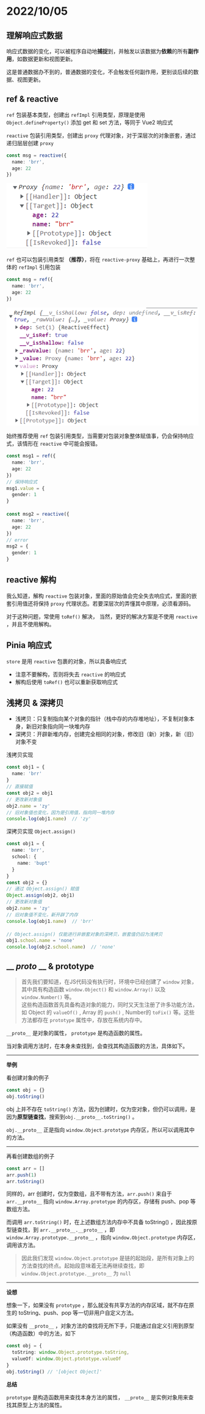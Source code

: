 # 2022/10/05
## 理解响应式数据
响应式数据的变化，可以被程序自动地**捕捉**到，并触发以该数据为**依赖**的所有**副作用**，如数据更新和视图更新。

这是普通数据办不到的，普通数据的变化，不会触发任何副作用，更别谈后续的数据、视图更新。

## ref & reactive
`ref` 包装基本类型，创建出 `refImpl` 引用类型，原理是使用 `Object.defineProperty()` 添加 get 和 set 方法，等同于 Vue2 响应式

`reactive` 包装引用类型，创建出 `proxy` 代理对象，对于深层次的对象嵌套，通过递归层层创建 `proxy`
```ts
const msg = reactive({
  name: 'brr',
  age: 22
})
```
![alt](../asset/reactive-proxy.png)

`ref` 也可以包装引用类型 **（推荐）**，将在 `reactive-proxy` 基础上，再进行一次整体的 `refImpl` 引用包装
```ts
const msg = ref({
  name: 'brr',
  age: 22
})
```
![alt](../asset/ref-proxy.png)

始终推荐使用 `ref` 包装引用类型，当需要对包装对象整体赋值事，仍会保持响应式，该情形在 `reactive` 中可能会报错。
```ts
const msg1 = ref({
  name: 'brr',
  age: 22
})
// 保持响应式
msg1.value = {
  gender: 1
}
  
const msg2 = reactive({
  name: 'brr',
  age: 22
})
// error
msg2 = {
  gender: 1
}
```

## reactive 解构
我么知道，解构 `reactive` 包装对象，里面的原始值会完全失去响应式，里面的嵌套引用值还将保持 `proxy` 代理状态。若要深层次的弄懂其中原理，必须看源码。

对于这种问题，常使用 `toRef()` 解决， 当然，更好的解决方案是不使用 `reactive` ，并且不使用解构。


## Pinia 响应式
`store` 是用 `reactive` 包裹的对象，所以具备响应式
- 注意不要解构，否则将失去 `reactive` 的响应式
- 解构后使用 `toRef()` 也可以重新获取响应式


## 浅拷贝 & 深拷贝
- 浅拷贝：只复制指向某个对象的指针（栈中存的内存堆地址），不复制对象本身，新旧对象指向同一块堆内存
- 深拷贝：开辟新堆内存，创建完全相同的对象，修改旧（新）对象，新（旧）对象不变

浅拷贝实现
```ts
const obj1 = {
  name: 'brr'
}
// 直接赋值
const obj2 = obj1
// 更改新对象值
obj2.name = 'zy'
// 旧对象值也变化，因为是引用值，指向同一堆内存
console.log(obj1.name)  // 'zy'
```

深拷贝实现 `Object.assign()`
```ts
const obj1 = {
  name: 'brr',
  school: {
    name: 'bupt'
  }
}
const obj2 = {}
// 通过 Object.assign() 赋值
Object.assign(obj2, obj1)
// 更改新对象值
obj2.name = 'zy'
// 旧对象值不变化，新开辟了内存
console.log(obj1.name)  // 'brr'

// Object.assign() 仅能进行非嵌套对象的深拷贝，嵌套值仍旧为浅拷贝
obj1.school.name = 'none'
console.log(obj2.school.name)  // 'none'
```


## __ _proto_ __ & prototype
> 首先我们要知道，在JS代码没有执行时，环境中已经创建了 `window` 对象，其中具有构造函数 `window.Object()` 和 `window.Array()` 以及 `window.Number()` 等。  
> 这些构造函数首先具备构造对象的能力，同时又天生注册了许多功能方法，如 Object 的 `valueOf()` , Array 的 `push()` , Number的 `toFix()` 等。这些方法都存在 `prototype` 属性中，存放在系统内存中。

`__proto__` 是对象的属性， `prototype` 是构造函数的属性。

当对象调用方法时，在本身未查找到，会查找其构造函数的方法，具体如下。

---
**举例**

看创建对象的例子

```ts
const obj = {}
obj.toString()
```

obj 上并不存在 `toString()` 方法，因为创建时，仅为空对象，但仍可以调用，是因为**原型链查找**，搜索到`obj.__proto__.toString()` 。

`obj.__proto__` 正是指向 `window.Object.prototype` 内存区，所以可以调用其中的方法。

---
再看创建数组的例子

```ts
const arr = []
arr.push(1)
arr.toString()
```

同样的，arr 创建时，仅为空数组，且不带有方法，`arr.push()` 来自于 `arr.__proto__` 指向 `window.Array.prototype` 的内存区，存储有 push、pop 等数组方法。

而调用 `arr.toString()` 时，在上述数组方法内存中不具备 toString() ，因此按原型链查找，到 `arr.__proto__.__proto__` ，即 `window.Array.prototype.__proto__` ，指向 `window.Object.prototype` 内存区，调用该方法。

>  因此我们发现 `window.Object.prototype` 是链的起始段，是所有对象上的方法查找的终点。起始段意味着无法再继续查找，即 `window.Object.prototype.__proto__` 为 `null`

---
**设想**

想象一下，如果没有 `prototype` ，那么就没有共享方法的内存区域，就不存在原生的 toString、push、pop 等一切非用户自定义方法。

如果没有 `__proto__` ，对象方法的查找将无所下手，只能通过自定义引用到原型（构造函数）中的方法，如下

```ts
const obj = {
  toString: window.Object.prototype.toString,
  valueOf: window.Object.ptototype.valueOf
}
obj.toString() // '[object Object]'
```

**总结**

`prototype` 是构造函数用来查找本身方法的属性， `__proto__` 是实例对象用来查找其原型上方法的属性。